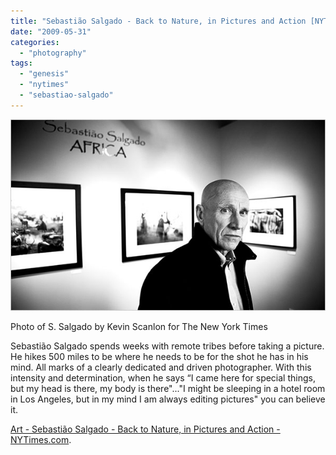 ```yaml
---
title: "Sebastião Salgado - Back to Nature, in Pictures and Action [NYTimes.com]"
date: "2009-05-31"
categories: 
  - "photography"
tags: 
  - "genesis"
  - "nytimes"
  - "sebastiao-salgado"
---
```


[![Photo of S. Salgado by Kevin Scanlon for The New York Times](images/31fink_600.jpg)](http://www.nytimes.com/2009/05/31/arts/design/31fink.html)

Photo of S. Salgado by Kevin Scanlon for The New York Times

Sebastião Salgado spends weeks with remote tribes before taking a picture. He hikes 500 miles to be where he needs to be for the shot he has in his mind. All marks of a clearly dedicated and driven photographer. With this intensity and determination, when he says “I came here for special things, but my head is there, my body is there"..."I might be sleeping in a hotel room in Los Angeles, but in my mind I am always editing pictures" you can believe it.

[Art - Sebastião Salgado - Back to Nature, in Pictures and Action - NYTimes.com](http://www.nytimes.com/2009/05/31/arts/design/31fink.html).
